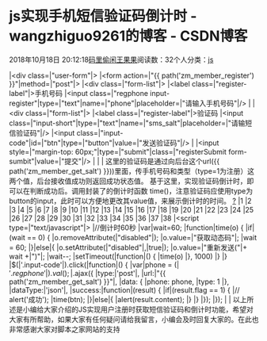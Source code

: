 
# js实现手机短信验证码倒计时 - wangzhiguo9261的博客 - CSDN博客


2018年10月18日 20:12:18[码里偷闲王果果](https://me.csdn.net/wangzhiguo9261)阅读数：32个人分类：[js](https://blog.csdn.net/wangzhiguo9261/article/category/7508784)


|<div class=|"user-form"|>
|<form action=|"{{ path('zm_member_register') }}"|method=|"post"|>
|<div class=|"form-list"|>
|<label class=|"register-label"|>手机号码</label>
|<input class=|"regphone input-register"|type=|"text"|name=|"phone"|placeholder=|"请输入手机号码"|/>
|</div>
|<div class=|"form-list"|>
|<label class=|"register-label"|>验证码</label>
|<input class=|"input-short"|type=|"text"|name=|"sms_salt"|placeholder=|"请输短信验证码"|/>
|<input class=|"input-code"|id=|"btn"|type=|"button"|value=|"发送验证码"|/>
|</div>
|<input style=|"margin-top: 60px;"|type=|"submit"|class=|"registerSubmit form-sumbit"|value=|"提交"|/>
|</form>
|</div>
|
这里的验证码是通过向后台这个url({{ path(‘zm_member_get_salt') }}))里面，传手机号码和类型（type=1为注册）这两个值，后台接收值成功则返回成功状态值。
基于这里，实现验证码倒计时，即可以在判断成功后。调用封装了的倒计时函数 time()，注意验证码应使用type为button的input，此时可以方便地更改其value值，来展示倒计时的时间。
[?](https://www.jb51.net/article/95827.htm#)
|1
|2
|3
|4
|5
|6
|7
|8
|9
|10
|11
|12
|13
|14
|15
|16
|17
|18
|19
|20
|21
|22
|23
|24
|25
|26
|27
|28
|29
|30
|31
|32
|33
|34
|35
|36
|37
|38
|<script type=|"text/javascript"|>
|//倒计时60秒
|var|wait=60;
|function|time(o) {
|if|(wait == 0) {
|o.removeAttribute(|"disabled"|);
|o.value=|"获取动态码"|;
|wait = 60;
|}|else|{
|o.setAttribute(|"disabled"|,|true|);
|o.value=|"重新发送("|+ wait +|")"|;
|wait--;
|setTimeout(|function|() {
|time(o)
|}, 1000)
|}
|}
|$(|'.input-code'|).click(|function|() {
|var|phone = $(|'.regphone'|).val();
|$.ajax({
|type:|'post'|,
|url:|"{{ path('zm_member_get_salt') }}"|,
|data: {
|phone: phone,
|type: 1
|},
|dataType:|'json'|,
|success:|function|(result) {
|if|(result.flag == 1) {
|// alert('成功');
|time(btn);
|}|else|{
|alert(result.content);
|}
|}
|});
|});
|</script>
|
以上所述是小编给大家介绍的JS实现用户注册时获取短信验证码和倒计时功能，希望对大家有所帮助，如果大家有任何疑问请给我留言，小编会及时回复大家的。在此也非常感谢大家对脚本之家网站的支持

